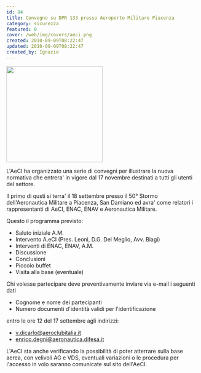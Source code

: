 ```yaml
---
id: 84
title: Convegno su DPR 133 presso Aeroporto Militare Piacenza
category: sicurezza
featured: 0
cover: /web/img/covers/aeci.png
created: 2010-09-09T08:22:47
updated: 2010-09-09T08:22:47
created_by: Ignazio
---
```


<img src="/web/img/stories/aeci-logo.jpg" class="float-start pr-4" width="250"/>

L'AeCI ha organizzato una serie di convegni per illustrare la nuova normativa che entrera' in vigore dal 17 novembre destinati a tutti gli utenti del settore.

Il primo di qusti si terra' il 18 settembre presso il 50° Stormo dell'Aeronautica Militare a Piacenza, San Damiano ed avra' come relatori i rappresentanti di AeCI, ENAC, ENAV e Aeronautica Militare.

Questo il programma previsto:

- Saluto iniziale A.M.
- Intervento A.eCI (Pres. Leoni, D.G. Del Meglio, Avv. Biagi)
- Interventi di ENAC, ENAV, A.M.
- Discussione
- Conclusioni
- Piccolo buffet
- Visita alla base (eventuale)

Chi volesse partecipare deve preventivamente inviare via e-mail i seguenti dati

- Cognome e nome dei partecipanti
- Numero documenti d'identità validi per l'identificazione

entro le ore 12 del 17 settembre agli indirizzi:

- <a href="mailto:v.dicarlo@aeroclubitalia.it">v.dicarlo@aeroclubitalia.it</a>
- <a href="mailto:enrico.degni@aeronautica.difesa.it">enrico.degni@aeronautica.difesa.it</a>

L'AeCI sta anche verificando la possibilità di poter atterrare sulla base aerea, con velivoli AG e VDS, eventuali variazioni o le procedura per l'accesso in volo saranno comunicate sul sito dell'AeCI.

